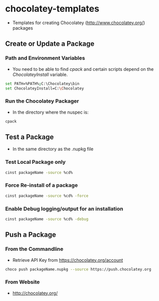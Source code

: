 chocolatey-templates
====================

* Templates for creating Chocolatey (http://www.chocolatey.org/) packages

## Create or Update a Package
### Path and Environment Variables
* You need to be able to find *cpack* and certain scripts depend on the *ChocolateyInstall* variable.
```bash
set PATH=%PATH%;C:\Chocolatey\bin
set ChocolateyInstall=C:\Chocolatey
```

### Run the Chocolatey Packager
* In the directory where the nuspec is:
```bash
cpack
```

## Test a Package
* In the same directory as the .nupkg file

### Test Local Package only
```bash
cinst packageName -source %cd%
```

### Force Re-install of a package
```bash
cinst packageName -source %cd% -force
```

### Enable Debug logging/output for an installation
```bash
cinst packageName -source %cd% -debug
```

## Push a Package
### From the Commandline
* Retrieve API Key from https://chocolatey.org/account
```bash
choco push packageName.nupkg --source https://push.chocolatey.org
```

### From Website
* http://chocolatey.org/
